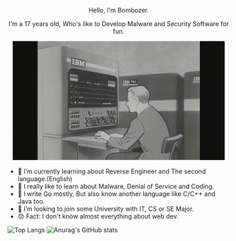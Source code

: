 <p align="center">
    Hello, I'm Bombozer.
</p>

<p align="center">
    I'm a 17 years old, Who's like to Develop Malware and Security Software for fun.
</p>

<p align="center">
    <img src="qweoiuqweiu.gif" alt="Typing">
</p>

- 🌱 I’m currently learning about Reverse Engineer and The second language.(English)
- 🎩 I really like to learn about Malware, Denial of Service and Coding.
- 👾 I write Go mostly, But also know another language like C/C++ and Java too.
- 🧢 I’m looking to join some University with IT, CS or SE Major.
- 😞 Fact: I don't know almost everything about web dev.

![Top Langs](https://github-readme-stats.vercel.app/api/top-langs/?username=Bombozer&show_icons=true&theme=swift)
![Anurag's GitHub stats](https://github-readme-stats.vercel.app/api?username=Bombozer&show_icons=true&theme=swift)

<a href="https://github.com/Bombozer/Fatebot-v0.3.1">
  <img align="center" src="https://github-readme-stats.vercel.app/api/pin/?username=Bombozer&repo=Fatebot-v0.3.1&show_icons=true&theme=swift />
</a>
